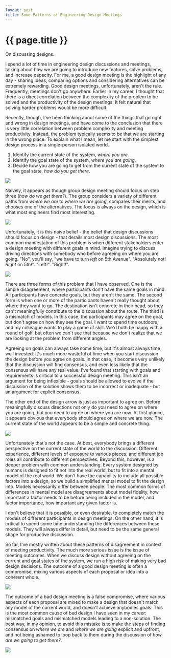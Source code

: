 ```yaml
---
layout: post
title: Some Patterns of Engineering Design Meetings
---
```


{{ page.title }}
================

<p class="meta">On discussing designs.</p>

I spend a lot of time in engineering design discussions and meetings, talking about how we are going to introduce new features, solve problems, and increase capacity. For me, a good design meeting is the highlight of any day - sharing ideas, comparing options and considering alternatives can be extremely rewarding. Good design meetings, unfortunately, aren't the rule. Frequently, meetings don't go anywhere. Earlier in my career, I thought that there is a direct correlation between the complexity of the problem to be solved and the productivity of the design meetings. It felt natural that solving harder problems would be more difficult.

Recently, though, I've been thinking about some of the things that go right and wrong in design meetings, and have come to the conclusion that there is very little correlation between problem complexity and meeting productivity. Instead, the problem typically seems to be that we are starting in the wrong place. To explain what I mean, let me start with the simplest design process in a single-person isolated world.

 1. Identify the current state of the system, *where you are*.
 2. Identify the goal state of the system, *where you are going*.
 3. Decide how you are going to get from the current state of the system to the goal state, *how do you get there*.

![](https://s3.amazonaws.com/mbrooker-blog-images/design_base.png)

Naively, it appears as though group design meeting should focus on step three (*how do we get there?*). The group considers a variety of different paths from *where we are* to *where we are going*, compares their merits, and chooses one of the alternatives. The focus is always on the design, which is what most engineers find most interesting. 

![](https://s3.amazonaws.com/mbrooker-blog-images/design_two.png)

Unfortunately, it is this naive belief - the belief that design discussions should focus on design - that derails most design discussions. The most common manifestation of this problem is when different stakeholders enter a design meeting with different goals in mind. Imagine trying to discuss driving directions with somebody who before agreeing on where you are going. "No", you'll say, "we have to turn *left* on 5th Avenue". "Absolutely not! *Right* on 5th!". "Left!". "Right!".

![](https://s3.amazonaws.com/mbrooker-blog-images/design_goal.png)

There are three forms of this problem that I have observed. One is the simple disagreement, where participants don't have the same goals in mind. All participants have concrete goals, but they aren't the same. The second form is when one or more of the participants haven't really thought about where they want to go. The destination isn't concrete in their head, so they can't meaningfully contribute to the discussion about the route. The third is a mismatch of models. In this case, the participants may agree on the goal, but don't agree on how they see the goal. I want to spend time outdoors, and my colleague wants to play a game of skill. We'd both be happy with a round of golf, but often we can't see that because we don't realize that we are looking at the problem from different angles.

Agreeing on goals can always take some time, but it's almost always time well invested. It's much more wasteful of time when you start discussion the design before you agree on goals. In that case, it becomes very unlikely that the discussion will find consensus, and even less likely that the consensus will have any real value. I've found that starting with goals and requirements is critical to a successful design meeting. This isn't an argument for being inflexible - goals should be allowed to evolve if the discussion of the solution shows them to be incorrect or inadequate - but an argument for explicit consensus.

The other end of the design arrow is just as important to agree on. Before meaningfully discuss directions not only do you need to agree on where you are going, but you need to agree on where you are now. At first glance, it appears obvious that everybody should agree on where we are now. The current state of the world appears to be a simple and concrete thing.

![](https://s3.amazonaws.com/mbrooker-blog-images/design_current.png)

Unfortunately that's not the case. At best, everybody brings a different perspective on the current state of the world to the discussion. Different experience, different levels of exposure to various pieces, and different job roles all contribute to different perspectives. Beyond this, however, is a deeper problem with common understanding. Every system designed by humans is designed to fit not into the real world, but to fit into a mental model of the real world. We don't have the capability to include all possible factors into a design, so we build a simplified mental model to fit the design into. Models necessarily differ between people. The most common forms of differences in mental model are disagreements about model fidelity, how important a factor needs to be before being included in the model, and factor importance, how important any given factor is.

I don't believe that it is possible, or even desirable, to completely match the models of different participants in design meetings. On the other hand, it is critical to spend some time understanding the differences between these models. They will always differ in detail, but need to be the same general shape for productive discussion.

So far, I've mostly written about these patterns of disagreement in context of meeting productivity. The much more serious issue is the issue of meeting outcomes. When we discuss design without agreeing on the current and goal states of the system, we run a high risk of making very bad design decisions. The outcome of a good design meeting is often a compromise, mixing various aspects of each proposal or idea into a coherent whole.

![](https://s3.amazonaws.com/mbrooker-blog-images/design_compromise.png)

The outcome of a bad design meeting is a false compromise, where various aspects of each proposal are mixed to make a design that doesn't match any model of the current world, and doesn't achieve anybodies goals. This is the most common cause of bad design I have seen in my career: mismatched goals and mismatched models leading to a non-solution. The best way, in my opinion, to avoid this mistake is to make the steps of finding consensus on *where we are* and *where we are going* explicit and upfront, and not being ashamed to loop back to them during the discussion of *how are we going to get there?*.

![](https://s3.amazonaws.com/mbrooker-blog-images/design_bad_compromise.png)

